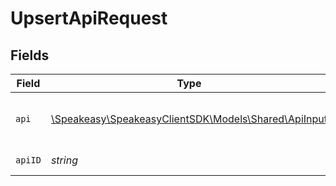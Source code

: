 # UpsertApiRequest


## Fields

| Field                                                                                   | Type                                                                                    | Required                                                                                | Description                                                                             |
| --------------------------------------------------------------------------------------- | --------------------------------------------------------------------------------------- | --------------------------------------------------------------------------------------- | --------------------------------------------------------------------------------------- |
| `api`                                                                                   | [\Speakeasy\SpeakeasyClientSDK\Models\Shared\ApiInput](../../models/shared/ApiInput.md) | :heavy_check_mark:                                                                      | A JSON representation of the Api to upsert                                              |
| `apiID`                                                                                 | *string*                                                                                | :heavy_check_mark:                                                                      | The ID of the Api to upsert.                                                            |